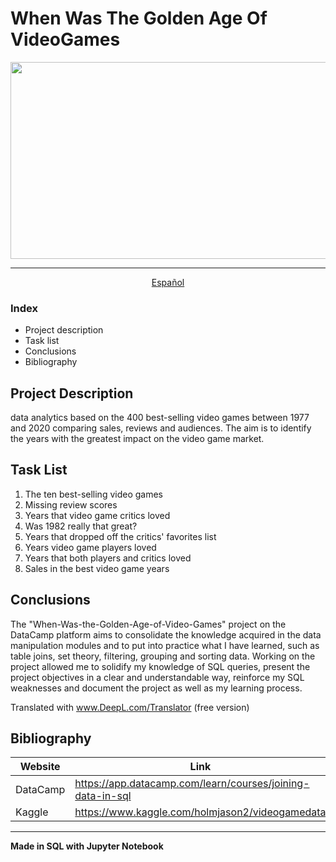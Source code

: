 # When Was The Golden Age Of VideoGames
<div align="center">
<img src="https://i.pinimg.com/originals/17/05/e3/1705e30744d6d769ee9411008f2564aa.jpg" style="max-width: 100%;" width="600" height="315"><hr>
<a href="https://github.com/evepy/When-Was-the-Golden-Age-of-Video-Games/blob/master/README.md">Español</a> 

</div>

### Index
- Project description
- Task list
- Conclusions
- Bibliography

## Project Description
data analytics based on the 400 best-selling video games between 1977 and 2020 comparing sales, reviews and audiences. The aim is to identify the years with the greatest impact on the video game market.

## Task List
  
1. The ten best-selling video games
2. Missing review scores
3. Years that video game critics loved
4. Was 1982 really that great?
5. Years that dropped off the critics' favorites list
6. Years video game players loved
7. Years that both players and critics loved
8. Sales in the best video game years

## Conclusions

The "When-Was-the-Golden-Age-of-Video-Games" project on the DataCamp platform aims to consolidate the knowledge acquired in the data manipulation modules and to put into practice what I have learned, such as table joins, set theory, filtering, grouping and sorting data. Working on the project allowed me to solidify my knowledge of SQL queries, present the project objectives in a clear and understandable way, reinforce my SQL weaknesses and document the project as well as my learning process.

Translated with www.DeepL.com/Translator (free version)
## Bibliography

| Website | Link |
| ------ | ------ |
| DataCamp | https://app.datacamp.com/learn/courses/joining-data-in-sql |
| Kaggle | https://www.kaggle.com/holmjason2/videogamedata|

---

**Made in SQL with Jupyter Notebook**
